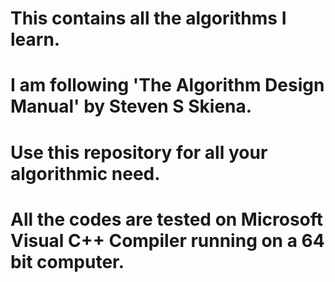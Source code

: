 # This contains all the algorithms I learn.
# I am following 'The Algorithm Design Manual' by Steven S Skiena.
# Use this repository for all your algorithmic need.
# All the codes are tested on Microsoft Visual C++ Compiler running on a 64 bit computer.
